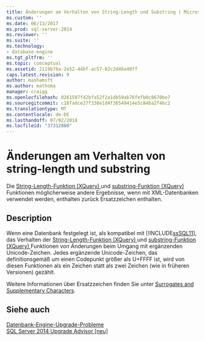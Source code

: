 ```yaml
---
title: Änderungen am Verhalten von String-Length und Substring | Microsoft-Dokumentation
ms.custom: ''
ms.date: 06/13/2017
ms.prod: sql-server-2014
ms.reviewer: ''
ms.suite: ''
ms.technology:
- database-engine
ms.tgt_pltfrm: ''
ms.topic: conceptual
ms.assetid: 2119b7ba-2e52-44bf-ac57-82c2d46a48ff
caps.latest.revision: 9
author: mashamsft
ms.author: mathoma
manager: craigg
ms.openlocfilehash: 0261587f42bfa52f2a1db59ab76fefb0c8670be7
ms.sourcegitcommit: c18fadce27f330e1d4f36549414e5c84ba2f46c2
ms.translationtype: MT
ms.contentlocale: de-DE
ms.lasthandoff: 07/02/2018
ms.locfileid: "37312880"
---
```

# <a name="changes-to-behavior-of-string-length-and-substring"></a>Änderungen am Verhalten von string-length und substring
  Die [String-Length-Funktion &#40;XQuery&#41; ](/sql/xquery/functions-on-string-values-string-length) und [substring-Funktion &#40;XQuery&#41; ](/sql/xquery/functions-on-string-values-substring) Funktionen möglicherweise andere Ergebnisse, wenn mit XML-Datenbanken verwendet werden, enthalten zurück Ersatzzeichen enthalten.  
  
## <a name="description"></a>Description  
 Wenn eine Datenbank festgelegt ist, als kompatibel mit [!INCLUDE[ssSQL11](../../includes/sssql11-md.md)], das Verhalten der [String-Length-Funktion &#40;XQuery&#41; ](/sql/xquery/functions-on-string-values-string-length) und [substring-Funktion &#40;XQuery&#41; ](/sql/xquery/functions-on-string-values-substring) Funktionen von Änderungen beim Umgang mit ergänzenden Unicode-Zeichen. Jedes ergänzende Unicode-Zeichen, das definitionsgemäß um einen Codepunkt größer als U+FFFF ist, wird von diesen Funktionen als ein Zeichen statt als zwei Zeichen (wie in früheren Versionen) gezählt.  
  
 Weitere Informationen über Ersatzzeichen finden Sie unter [Surrogates and Supplementary Characters](http://go.microsoft.com/fwlink/?LinkId=178317).  
  
## <a name="see-also"></a>Siehe auch  
 [Datenbank-Engine-Upgrade-Probleme](../../../2014/sql-server/install/database-engine-upgrade-issues.md)   
 [SQL Server 2014 Upgrade Advisor &#91;neu&#93;](/sql/2014/sql-server/install/sql-server-2014-upgrade-advisor)  
  
  
